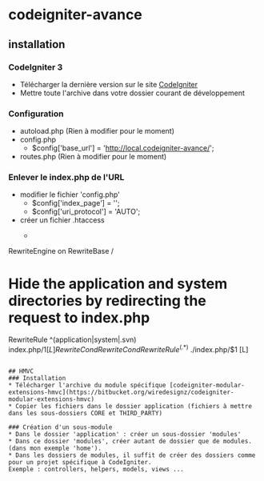 # codeigniter-avance

## installation
### CodeIgniter 3
* Télécharger la dernière version sur le site [CodeIgniter](https://www.codeigniter.com/)
* Mettre toute l'archive dans votre dossier courant de développement

### Configuration
* autoload.php (Rien à modifier pour le moment)
* config.php
    * $config['base_url'] = 'http://local.codeigniter-avance/';
* routes.php (Rien à modifier pour le moment)

### Enlever le index.php de l'URL
* modifier le fichier 'config.php'
    * $config['index_page'] = '';
    * $config['uri_protocol']	= 'AUTO';
* créer un fichier .htaccess
    * ```
RewriteEngine on
RewriteBase /
# Hide the application and system directories by redirecting the request to index.php
RewriteRule ^(application|system|\.svn) index.php/$1 [L]
RewriteCond %{REQUEST_FILENAME} !-f
RewriteCond %{REQUEST_FILENAME} !-d
RewriteRule ^(.*)$ ./index.php/$1 [L]
```

## HMVC
### Installation
* Télécharger l'archive du module spécifique [codeigniter-modular-extensions-hmvc](https://bitbucket.org/wiredesignz/codeigniter-modular-extensions-hmvc)
* Copier les fichiers dans le dossier application (fichiers à mettre dans les sous-dossiers CORE et THIRD_PARTY)

### Création d'un sous-module
* Dans le dossier 'application' : créer un sous-dossier 'modules'
* Dans ce dossier 'modules', créer autant de dossier que de modules. (dans mon exemple 'home').
* Dans les dossiers de modules, il suffit de créer des dossiers comme pour un projet spécifique à CodeIgniter.
Exemple : controllers, helpers, models, views ...